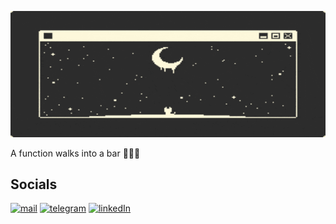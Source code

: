 [![Header](https://github.com/realDaniil/realdaniil/blob/main/assets/Open-A-New-Window.gif)]()


A function walks into a bar 🐌🐌🐌

## Socials
[![mail](https://img.shields.io/badge/Gmail-D14836?style=for-the-badge&logo=gmail&logoColor=white)](mailto:daniilgirzhev@gmail.com)
[![telegram](https://img.shields.io/badge/Telegram-2CA5E0?style=for-the-badge&logo=telegram&logoColor=white)](https://t.me/rl_daniil)
[![linkedIn](https://img.shields.io/badge/LinkedIn-0A66C2?logo=linkedin&logoColor=fff&style=for-the-badge)](https://www.linkedin.com/in/daniil-hirzhev/)
